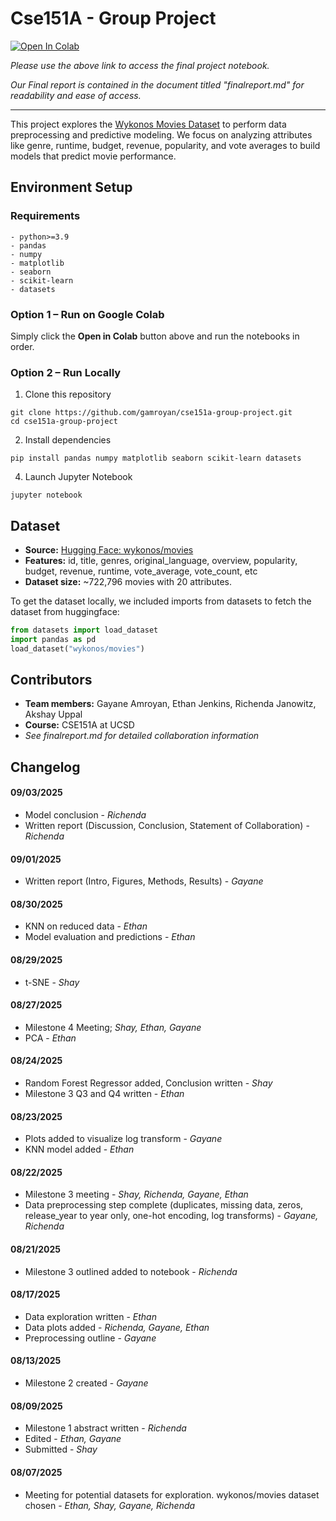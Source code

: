# Cse151A - Group Project

[![Open In Colab](https://colab.research.google.com/assets/colab-badge.svg)](https://colab.research.google.com/drive/1pX_-QEuy3mVDzJt_kRWsYxMzv_V7c8IX?usp=sharing)

*Please use the above link to access the final project notebook.*

*Our Final report is contained in the document titled "finalreport.md" for readability and ease of access.*

***

This project explores the [Wykonos Movies Dataset](https://huggingface.co/datasets/wykonos/movies) to perform data preprocessing and predictive modeling. We focus on analyzing attributes like genre, runtime, budget, revenue, popularity, and vote averages to build models that predict movie performance.

## Environment Setup
### Requirements
```
- python>=3.9
- pandas
- numpy
- matplotlib
- seaborn
- scikit-learn
- datasets
```

### Option 1 – Run on Google Colab

Simply click the **Open in Colab** button above and run the notebooks in order.

### Option 2 – Run Locally

1. Clone this repository
  ```
  git clone https://github.com/gamroyan/cse151a-group-project.git
  cd cse151a-group-project
  ```
2. Install dependencies
  ```
  pip install pandas numpy matplotlib seaborn scikit-learn datasets
  ```

4. Launch Jupyter Notebook
  ```
  jupyter notebook
  ```

## Dataset
- **Source:** [Hugging Face: wykonos/movies](https://huggingface.co/datasets/wykonos/movies)
- **Features:** id, title, genres, original_language, overview, popularity, budget, revenue, runtime, vote_average, vote_count, etc
- **Dataset size:** ~722,796 movies with 20 attributes.

To get the dataset locally, we included imports from datasets to fetch the dataset from huggingface:

```python
from datasets import load_dataset
import pandas as pd
load_dataset("wykonos/movies")
```

## Contributors
- **Team members:** Gayane Amroyan, Ethan Jenkins, Richenda Janowitz, Akshay Uppal
- **Course:** CSE151A at UCSD
- *See finalreport.md for detailed collaboration information*

## Changelog
#### 09/03/2025
- Model conclusion - *Richenda*
- Written report (Discussion, Conclusion, Statement of Collaboration) - *Richenda*
#### 09/01/2025
- Written report (Intro, Figures, Methods, Results) - *Gayane*
#### 08/30/2025
- KNN on reduced data - *Ethan*
- Model evaluation and predictions - *Ethan*
#### 08/29/2025
- t-SNE - *Shay*
#### 08/27/2025
- Milestone 4 Meeting; *Shay, Ethan, Gayane*
- PCA - *Ethan*
#### 08/24/2025
- Random Forest Regressor added, Conclusion written - *Shay*
- Milestone 3 Q3 and Q4 written - *Ethan*
#### 08/23/2025
- Plots added to visualize log transform - *Gayane*
- KNN model added - *Ethan*
#### 08/22/2025
- Milestone 3 meeting - *Shay, Richenda, Gayane, Ethan*
- Data preprocessing step complete (duplicates, missing data, zeros, release_year to year only, one-hot encoding, log transforms) - *Gayane, Richenda*
#### 08/21/2025
- Milestone 3 outlined added to notebook - *Richenda*
#### 08/17/2025
- Data exploration written - *Ethan* 
- Data plots added - *Richenda, Gayane, Ethan* 
- Preprocessing outline - *Gayane*
#### 08/13/2025
- Milestone 2 created - *Gayane*
#### 08/09/2025
- Milestone 1 abstract written - *Richenda*
- Edited - *Ethan, Gayane* 
- Submitted - *Shay*
#### 08/07/2025
- Meeting for potential datasets for exploration. wykonos/movies dataset chosen - *Ethan, Shay, Gayane, Richenda*
